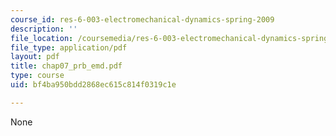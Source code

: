 ```yaml
---
course_id: res-6-003-electromechanical-dynamics-spring-2009
description: ''
file_location: /coursemedia/res-6-003-electromechanical-dynamics-spring-2009/bf4ba950bdd2868ec615c814f0319c1e_chap07_prb_emd.pdf
file_type: application/pdf
layout: pdf
title: chap07_prb_emd.pdf
type: course
uid: bf4ba950bdd2868ec615c814f0319c1e

---
```

None